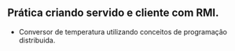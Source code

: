 ## Prática criando servido e cliente com RMI.
- Conversor de temperatura utilizando conceitos de programação distribuida.
